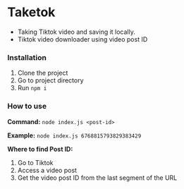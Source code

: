 # Taketok
- Taking Tiktok video and saving it locally.
- Tiktok video downloader using video post ID

### Installation
1. Clone the project
2. Go to project directory
3. Run `npm i`

### How to use
**Command:** `node index.js <post-id>`

**Example:** `node index.js 6768815793829383429`

**Where to find Post ID:**
   1. Go to Tiktok
   2. Access a video post
   3. Get the video post ID from the last segment of the URL
